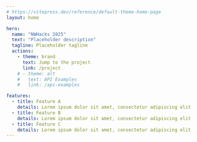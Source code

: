 ```yaml
---
# https://vitepress.dev/reference/default-theme-home-page
layout: home

hero:
  name: "NWHacks 2025"
  text: "Placeholder description"
  tagline: Placeholder tagline
  actions:
    - theme: brand
      text: Jump to the project
      link: /project
    # - theme: alt
    #   text: API Examples
    #   link: /api-examples

features:
  - title: Feature A
    details: Lorem ipsum dolor sit amet, consectetur adipiscing elit
  - title: Feature B
    details: Lorem ipsum dolor sit amet, consectetur adipiscing elit
  - title: Feature C
    details: Lorem ipsum dolor sit amet, consectetur adipiscing elit
---
```


